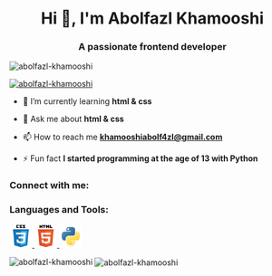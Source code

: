 <h1 align="center">Hi 👋, I'm Abolfazl Khamooshi</h1>
<h3 align="center">A passionate frontend developer</h3>

<p align="left"> <img src="https://komarev.com/ghpvc/?username=abolfazl-khamooshi&label=Profile%20views&color=0e75b6&style=flat" alt="abolfazl-khamooshi" /> </p>

<p align="left"> <a href="https://github.com/ryo-ma/github-profile-trophy"><img src="https://github-profile-trophy.vercel.app/?username=abolfazl-khamooshi" alt="abolfazl-khamooshi" /></a> </p>

- 🌱 I’m currently learning **html & css**

- 💬 Ask me about **html & css**

- 📫 How to reach me **khamooshiabolf4zl@gmail.com**

- ⚡ Fun fact **I started programming at the age of 13 with Python**

<h3 align="left">Connect with me:</h3>
<p align="left">
</p>

<h3 align="left">Languages and Tools:</h3>
<p align="left"> <a href="https://www.w3schools.com/css/" target="_blank" rel="noreferrer"> <img src="https://raw.githubusercontent.com/devicons/devicon/master/icons/css3/css3-original-wordmark.svg" alt="css3" width="40" height="40"/> </a> <a href="https://www.w3.org/html/" target="_blank" rel="noreferrer"> <img src="https://raw.githubusercontent.com/devicons/devicon/master/icons/html5/html5-original-wordmark.svg" alt="html5" width="40" height="40"/> </a> <a href="https://www.python.org" target="_blank" rel="noreferrer"> <img src="https://raw.githubusercontent.com/devicons/devicon/master/icons/python/python-original.svg" alt="python" width="40" height="40"/> </a> </p>

<p><img align="left" src="https://github-readme-stats.vercel.app/api/top-langs?username=abolfazl-khamooshi&show_icons=true&locale=en&layout=compact" alt="abolfazl-khamooshi" /></p>

<p>&nbsp;<img align="center" src="https://github-readme-stats.vercel.app/api?username=abolfazl-khamooshi&show_icons=true&locale=en" alt="abolfazl-khamooshi" /></p>
